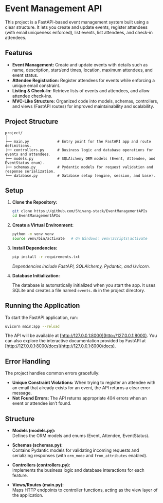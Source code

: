 # Event Management API

This project is a FastAPI-based event management system built using a clear structure. It lets you create and update events, register attendees (with email uniqueness enforced), list events, list attendees, and check-in attendees.

## Features

- **Event Management:** Create and update events with details such as name, description, start/end times, location, maximum attendees, and event status.
- **Attendee Registration:** Register attendees for events while enforcing a unique email constraint.
- **Listing & Check-In:** Retrieve lists of events and attendees, and allow attendee check-ins.
- **MVC-Like Structure:** Organized code into models, schemas, controllers, and views (FastAPI routes) for improved maintainability and scalability.

## Project Structure

```
project/
│
├── main.py             # Entry point for the FastAPI app and route definitions.
├── controllers.py      # Business logic and database operations for events and attendees.
├── models.py           # SQLAlchemy ORM models (Event, Attendee, and EventStatus enum).
├── schemas.py          # Pydantic models for request validation and response serialization.
└── database.py         # Database setup (engine, session, and base).
```

## Setup

1. **Clone the Repository:**

   ```bash
   git clone https://github.com/Shivang-stack/EventManagementAPIs
   cd EventManagementAPIs
   ```

2. **Create a Virtual Environment:**

   ```bash
   python -m venv venv
   source venv/bin/activate   # On Windows: venv\Scripts\activate
   ```

3. **Install Dependencies:**

   ```bash
   pip install -r requirements.txt
   ```

   *Dependencies include FastAPI, SQLAlchemy, Pydantic, and Uvicorn.*

4. **Database Initialization:**

   The database is automatically initialized when you start the app. It uses SQLite and creates a file named `events.db` in the project directory.

## Running the Application

To start the FastAPI application, run:

```bash
uvicorn main:app --reload
```

The API will be available at [http://127.0.0.1:8000](http://127.0.0.1:8000). You can also explore the interactive documentation provided by FastAPI at [http://127.0.0.1:8000/docs](http://127.0.0.1:8000/docs).

## Error Handling

The project handles common errors gracefully:
- **Unique Constraint Violations:** When trying to register an attendee with an email that already exists for an event, the API returns a clear error message.
- **Not Found Errors:** The API returns appropriate 404 errors when an event or attendee isn’t found.

## Structure

- **Models (models.py):**  
  Defines the ORM models and enums (Event, Attendee, EventStatus).

- **Schemas (schemas.py):**  
  Contains Pydantic models for validating incoming requests and serializing responses (with `orm_mode` and `from_attributes` enabled).

- **Controllers (controllers.py):**  
  Implements the business logic and database interactions for each feature.

- **Views/Routes (main.py):**  
  Maps HTTP endpoints to controller functions, acting as the view layer of the application.

